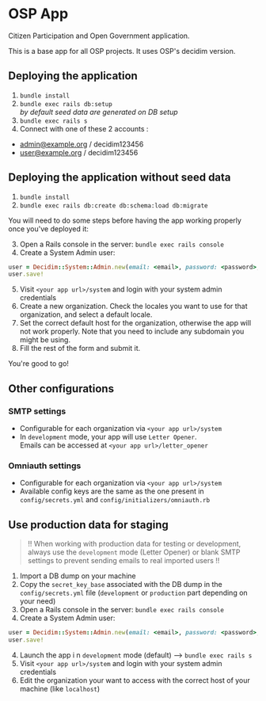 # OSP App

Citizen Participation and Open Government application.

This is a base app for all OSP projects. It uses OSP's decidim version.

## Deploying the application

1. `bundle install`
2. `bundle exec rails db:setup`  
_by default seed data are generated on DB setup_
3. `bundle exec rails s`
4. Connect with one of these 2 accounts :
  - admin@example.org / decidim123456
  - user@example.org / decidim123456

## Deploying the application without seed data

1. `bundle install`
2. `bundle exec rails db:create db:schema:load db:migrate`

You will need to do some steps before having the app working properly once you've deployed it:

3. Open a Rails console in the server: `bundle exec rails console`
4. Create a System Admin user:
```ruby
user = Decidim::System::Admin.new(email: <email>, password: <password>, password_confirmation: <password>)
user.save!
```
5. Visit `<your app url>/system` and login with your system admin credentials
6. Create a new organization. Check the locales you want to use for that organization, and select a default locale.
7. Set the correct default host for the organization, otherwise the app will not work properly. Note that you need to include any subdomain you might be using.
8. Fill the rest of the form and submit it.

You're good to go!

## Other configurations

### SMTP settings
* Configurable for each organization via `<your app url>/system`  
* In `development` mode, your app will use `Letter Opener`.  
  Emails can be accessed at `<your app url>/letter_opener`

### Omniauth settings

* Configurable for each organization via `<your app url>/system`  
* Available config keys are the same as the one present in
`config/secrets.yml` and `config/initializers/omniauth.rb`


## Use production data for staging

> !! When working with production data for testing or development, always use the `development` mode (Letter Opener) or blank SMTP settings to prevent sending emails to real imported users !!

1. Import a DB dump on your machine
2. Copy the `secret_key_base` associated with the DB dump in the `config/secrets.yml` file (`development` or `production` part depending on your need)
2. Open a Rails console in the server: `bundle exec rails console`
3. Create a System Admin user:
```ruby
user = Decidim::System::Admin.new(email: <email>, password: <password>, password_confirmation: <password>)
user.save!
```
4. Launch the app i n `development` mode (default) --> `bundle exec rails s`
4. Visit `<your app url>/system` and login with your system admin credentials
5. Edit the organization your want to access with the correct host of your machine (like `localhost`)
